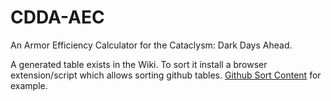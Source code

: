 # CDDA-AEC
 An Armor Efficiency Calculator for the Cataclysm: Dark Days Ahead.

 A generated table exists in the Wiki.
 To sort it install a browser extension/script which allows sorting github tables. [Github Sort Content](https://github.com/Mottie/GitHub-userscripts/wiki/GitHub-sort-content) for example.
